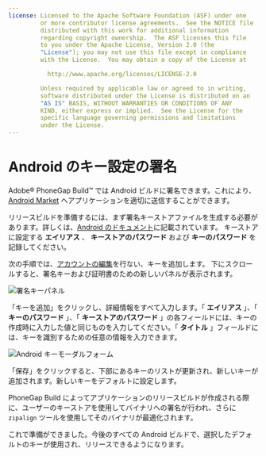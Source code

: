 ```yaml
---
license: Licensed to the Apache Software Foundation (ASF) under one
         or more contributor license agreements.  See the NOTICE file
         distributed with this work for additional information
         regarding copyright ownership.  The ASF licenses this file
         to you under the Apache License, Version 2.0 (the
         "License"); you may not use this file except in compliance
         with the License.  You may obtain a copy of the License at

           http://www.apache.org/licenses/LICENSE-2.0

         Unless required by applicable law or agreed to in writing,
         software distributed under the License is distributed on an
         "AS IS" BASIS, WITHOUT WARRANTIES OR CONDITIONS OF ANY
         KIND, either express or implied.  See the License for the
         specific language governing permissions and limitations
         under the License.
---
```


# Android のキー設定の署名

Adobe® PhoneGap Build™ では Android ビルドに署名できます。これにより、[Android Market](http://market.android.com/) へアプリケーションを適切に送信することができます。

リリースビルドを準備するには、まず署名キーストアファイルを生成する必要があります。詳しくは、[Android のドキュメント](http://developer.android.com/guide/publishing/app-signing.html)に記載されています。
キーストアに設定する **エイリアス** 、 **キーストアのパスワード** および **キーのパスワード** を記録してください。

次の手順では、[アカウントの編集](/people/edit)を行ない、キーを追加します。
下にスクロールすると、署名キーおよび証明書のための新しいパネルが表示されます。

![署名キーパネル](images/android-signing/signing-keys-panel.png)

「キーを追加」をクリックし、詳細情報をすべて入力します。「 **エイリアス** 」、「 **キーのパスワード** 」、「 **キーストアのパスワード** 」の各フィールドには、キーの作成時に入力した値と同じものを入力してください。「 **タイトル** 」フィールドには、キーを識別するための任意の情報を入力できます。

![Android キーモーダルフォーム](images/android-signing/android-key-modal.png)

「保存」をクリックすると、下部にあるキーのリストが更新され、新しいキーが追加されます。新しいキーをデフォルトに設定します。

PhoneGap Build によってアプリケーションのリリースビルドが作成される際に、ユーザーのキーストアを使用してバイナリへの署名が行われ、さらに `zipalign` ツールを使用してそのバイナリが最適化されます。

これで準備ができました。今後のすべての Android ビルドで、選択したデフォルトのキーが使用され、リリースできるようになります。
